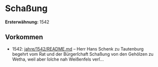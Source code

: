 # Schaßung

**Ersterwähnung:** 1542

## Vorkommen
- 1542: [jahre/1542/README.md](../jahre/1542/README.md) – Herr Hans Schenk zu Tautenburg begehrt vom Rat
und der Bürgerſchaft Schaßung von den Gehölzen zu
Wetha, weil aber ſolche nah Weißenfels verſ...
